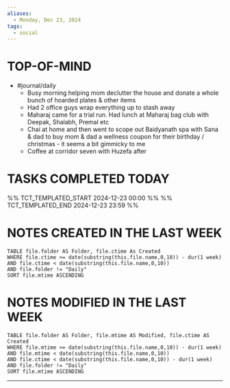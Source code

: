 ```yaml
---
aliases:
  - Monday, Dec 23, 2024
tags:
  - social
---
```

# TOP-OF-MIND
- #journal/daily 
	- Busy morning helping mom declutter the house and donate a whole bunch of hoarded plates & other items
	- Had 2 office guys wrap everything up to stash away
	- Maharaj came for a trial run. Had lunch at Maharaj bag club with Deepak, Shalabh, Premal etc
	- Chai at home and then went to scope out Baidyanath spa with Sana & dad to buy mom & dad a wellness coupon for their birthday / christmas - it seems a bit gimmicky to me
	- Coffee at corridor seven with Huzefa after


# TASKS COMPLETED TODAY
%% TCT_TEMPLATED_START 2024-12-23 00:00 %%
%% TCT_TEMPLATED_END 2024-12-23 23:59 %%



# NOTES CREATED IN THE LAST WEEK
``` dataview
TABLE file.folder AS Folder, file.ctime As Created
WHERE file.ctime >= date(substring(this.file.name,0,10)) - dur(1 week) 
AND file.ctime < date(substring(this.file.name,0,10)) 
AND file.folder != "Daily"
SORT file.mtime ASCENDING
```

# NOTES MODIFIED IN THE LAST WEEK
``` dataview
TABLE file.folder AS Folder, file.mtime AS Modified, file.ctime AS Created
WHERE file.mtime >= date(substring(this.file.name,0,10)) - dur(1 week)
AND file.mtime < date(substring(this.file.name,0,10))
AND file.ctime < date(substring(this.file.name,0,10)) - dur(1 week)
AND file.folder != "Daily"
SORT file.mtime ASCENDING
```
---
